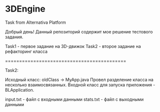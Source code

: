3DEngine
========

Task from Alternativa Platform

Добрый день!
Данный репозиторий содержит мое решение тестового задания.

Task1 - первое задание на 3D-движок
Task2 - второе задание на рефакторинг класса

===========================================

Task2:

Исходный класс: oldClass -> MyApp.java
Провел разделение класса на несколько взаимосвязанных.
Входной класс для запуска приложения - BLApplication.

input.txt - файл с входными данными
stats.txt - файл с выходными данными
